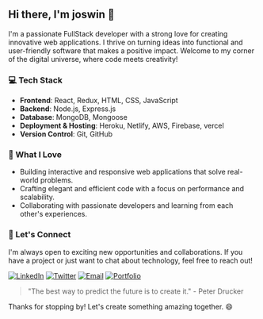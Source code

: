 <!-- <img src="https://user-images.githubusercontent.com/74038190/212284136-03988914-d899-44b4-b1d9-4eeccf656e44.gif" width="1000"> -->
<!--<br><br> -->
## Hi there, I'm joswin 👋

I'm a passionate FullStack developer with a strong love for creating innovative web applications. 
I thrive on turning ideas into functional and user-friendly software that makes a positive impact. 
Welcome to my corner of the digital universe, where code meets creativity!

### 💻 Tech Stack

- **Frontend**: React, Redux, HTML, CSS, JavaScript
- **Backend**: Node.js, Express.js
- **Database**: MongoDB, Mongoose
- **Deployment & Hosting**: Heroku, Netlify, AWS, Firebase, vercel
- **Version Control**: Git, GitHub

### 🚀 What I Love

- Building interactive and responsive web applications that solve real-world problems.
- Crafting elegant and efficient code with a focus on performance and scalability.
- Collaborating with passionate developers and learning from each other's experiences.

### 🌟 Let's Connect

I'm always open to exciting new opportunities and collaborations. If you have a project or just want to chat about technology, feel free to reach out!

<!-- [![LinkedIn](https://img.shields.io/badge/LinkedIn-Connect-blue)](https://www.linkedin.com/in/joswin18/) -->
[![LinkedIn](https://img.shields.io/badge/LinkedIn-4585C3?style=for-the-badge&logo=linkedin)](https://www.linkedin.com/in/joswin18/)
[![Twitter](https://img.shields.io/badge/Twitter-000000?style=for-the-badge&logo=x)](https://twitter.com/joswinpsatheesh)
[![Email](https://img.shields.io/badge/Email-ffc04a?style=for-the-badge&logo=gmail)](mailto:joswinpsatheesh544@gmail.com)
[![Portfolio](https://img.shields.io/badge/portfolio-b190ff?style=for-the-badge&logo=next.js)](https://joswin-portfolio.vercel.app/)
<!-- [![Portfolio](https://img.shields.io/badge/Portfolio-Visit-violet)](https://joswin-portfolio.netlify.app/) -->

<!-- >  [!NOTE]
> "The only way to do great work is to love what you do." - Steve Jobs -->
> "The best way to predict the future is to create it." - Peter Drucker

Thanks for stopping by! Let's create something amazing together. 😄

